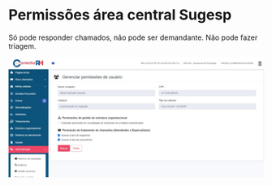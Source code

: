 # Permissões área central Sugesp

Só pode responder chamados, não pode ser demandante. Não pode fazer triagem.&#x20;



![](<../../.gitbook/assets/WhatsApp Image 2022-07-18 at 01.43.27 (1) (1).jpeg>)
